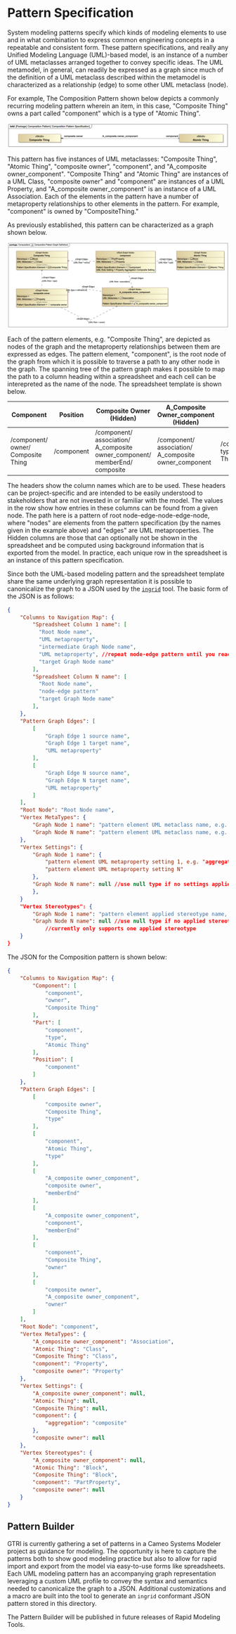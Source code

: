 # Pattern Specification

System modeling patterns specify which kinds of modeling elements to use and in what combination to express  common engineering concepts in a repeatable and consistent form. These pattern specifications, and really any Unified Modeling Language (UML)-based model, is an instance of a number of UML metaclasses arranged together to convey specific ideas. The UML metamodel, in general, can readily be expressed as a graph since much of the definition of a UML metaclass described within the metamodel is characterized as a relationship (edge) to some other UML metaclass (node). 

For example, The Composition Pattern shown below depicts a commonly recurring modeling pattern wherein an item, in this case, "Composite Thing" owns a part called "component" which is a type of "Atomic Thing". 

![Composition Pattern Specification](images/Composition_Pattern_Specification.png)

This pattern has five instances of UML metaclasses: "Composite Thing", "Atomic Thing", "composite owner", "component", and "A\_composite owner\_component". "Composite Thing" and "Atomic Thing" are instances of a UML Class, "composite owner" and "component" are instances of a UML Property, and "A\_composite owner\_component" is an instance of a UML Association. Each of the elements in the pattern have a number of metaproperty relationships to other elements in the pattern. For example, "component" is owned by "CompositeThing." 

As previously established, this pattern can be characterized as a graph shown below.

![Composition Pattern Graph Definition](images/Composition_Pattern_Graph_Definition.png)

Each of the pattern elements, e.g. "Composite Thing", are depicted as nodes of the graph and the metaproperty relationships between them are expressed as edges. The pattern element, "component", is the root node of the graph from which it is possible to traverse a path to any other node in the graph. The spanning tree of the pattern graph makes it possible to map the path to a column heading within a spreadsheet and each cell can be interepreted as the name of the node. The spreadsheet template is shown below.

| Component                          | Position   | Composite Owner (Hidden)                                     | A\_Composite Owner\_component (Hidden)                 | Part                           |
| ---------------------------------- | ---------- | ------------------------------------------------------------ | ------------------------------------------------------ | ------------------------------ |
| /component/ owner/ Composite Thing | /component | /component/ association/ A\_composite owner\_component/ memberEnd/ composite | /component/ association/ A\_composite owner\_component | /component/ type/ Atomic Thing |

The headers show the column names which are to be used. These headers can be project-specific and are intended to be easily understood to stakeholders that are not invested in or familiar with the model. The values in the row show how entries in these columns can be found from a given node. The path here is a pattern of root node-edge-node-edge-node, where "nodes" are elements from the pattern specification (by the names given in the example above) and "edges" are UML metaproperties. The Hidden columns are those that can optionally not be shown in the spreadsheet and be computed using background information that is exported from the model. In practice, each unique row in the spreadsheet is an instance of this pattern specification. 

Since both the UML-based modeling pattern and the spreadsheet template share the same underlying graph representation it is possible to canonicalize the graph to a JSON used by the [`ingrid`](../../ingrid/README.md) tool. The basic form of the JSON is as follows:

```json
{
    "Columns to Navigation Map": {
        "Spreadsheet Column 1 name": [
          "Root Node name",
          "UML metaproperty",
          "intermediate Graph Node name",
          "UML metaproperty", //repeat node-edge pattern until you reach the target Graph Node
          "target Graph Node name"
        ],
        "Spreadsheet Column N name": [
          "Root Node name",
          "node-edge pattern"
          "target Graph Node name"
        ],
    },
    "Pattern Graph Edges": [
        [
            "Graph Edge 1 source name",
            "Graph Edge 1 target name",
          	"UML metaproperty"
        ],
        [
            "Graph Edge N source name",
            "Graph Edge N target name",
          	"UML metaproperty"
        ]
    ],
    "Root Node": "Root Node name",
    "Vertex MetaTypes": {
        "Graph Node 1 name": "pattern element UML metaclass name, e.g. Class",
        "Graph Node N name": "pattern element UML metaclass name, e.g. Association"
    },
    "Vertex Settings": {
        "Graph Node 1 name": {
          	"pattern element UML metaproperty setting 1, e.g. "aggregation : composite"",
            "pattern element UML metaproperty setting N"
        },
        "Graph Node N name": null //use null type if no settings applied
        },
    }
  	"Vertex Stereotypes": {
        "Graph Node 1 name": "pattern element applied stereotype name, e.g. Block",
        "Graph Node N name": null //use null type if no applied stereotypes
  			//currently only supports one applied stereotype
    }
}
```

The JSON for the Composition pattern is shown below:

```json
{
    "Columns to Navigation Map": {
        "Component": [
            "component",
            "owner",
            "Composite Thing"
        ],
        "Part": [
            "component",
            "type",
            "Atomic Thing"
        ],
        "Position": [
            "component"
        ]
    },
    "Pattern Graph Edges": [
        [
            "composite owner",
            "Composite Thing",
            "type"
        ],
        [
            "component",
            "Atomic Thing",
            "type"
        ],
        [
            "A_composite owner_component",
            "composite owner",
            "memberEnd"
        ],
        [
            "A_composite owner_component",
            "component",
            "memberEnd"
        ],
        [
            "component",
            "Composite Thing",
            "owner"
        ],
        [
            "composite owner",
            "A_composite owner_component",
            "owner"
        ]
    ],
    "Root Node": "component",
    "Vertex MetaTypes": {
        "A_composite owner_component": "Association",
        "Atomic Thing": "Class",
        "Composite Thing": "Class",
        "component": "Property",
        "composite owner": "Property"
    },
    "Vertex Settings": {
        "A_composite owner_component": null,
        "Atomic Thing": null,
        "Composite Thing": null,
        "component": {
            "aggregation": "composite"
        },
        "composite owner": null
    },
    "Vertex Stereotypes": {
        "A_composite owner_component": null,
        "Atomic Thing": "Block",
        "Composite Thing": "Block",
        "component": "PartProperty",
        "composite owner": null
    }
}
```

## Pattern Builder

GTRI is currently gathering a set of patterns in a Cameo Systems Modeler project as guidance for modeling. The opportunity is here to capture the patterns both to show good modeling practice but also to allow for rapid import and export from the model via easy-to-use forms like spreadsheets. Each UML modeling pattern has an accompanying graph representation leveraging a custom UML profile to convey the syntax and semantics needed to canonicalize the graph to a JSON. Additional customizations and a macro are built into the tool to generate an `ingrid` conformant JSON pattern stored in this directory.

The Pattern Builder will be published in future releases of Rapid Modeling Tools.